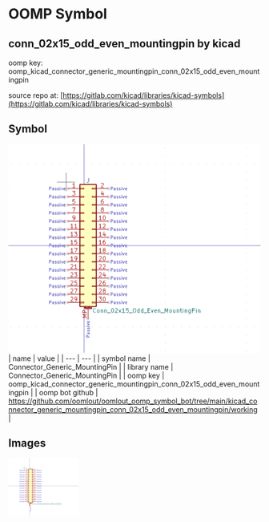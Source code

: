 # OOMP Symbol  
## conn_02x15_odd_even_mountingpin  by kicad  
  
oomp key: oomp_kicad_connector_generic_mountingpin_conn_02x15_odd_even_mountingpin  
  
source repo at: [https://gitlab.com/kicad/libraries/kicad-symbols](https://gitlab.com/kicad/libraries/kicad-symbols)  
## Symbol  
  
[![working.png](working_600.png)](working.png)  
| name | value | 
| --- | --- | 
| symbol name | Connector_Generic_MountingPin | 
| library name | Connector_Generic_MountingPin | 
| oomp key | oomp_kicad_connector_generic_mountingpin_conn_02x15_odd_even_mountingpin | 
| oomp bot github | https://github.com/oomlout/oomlout_oomp_symbol_bot/tree/main/kicad_connector_generic_mountingpin_conn_02x15_odd_even_mountingpin/working | 
## Images  
  
[![working.png](working_140.png)](working.png)  
